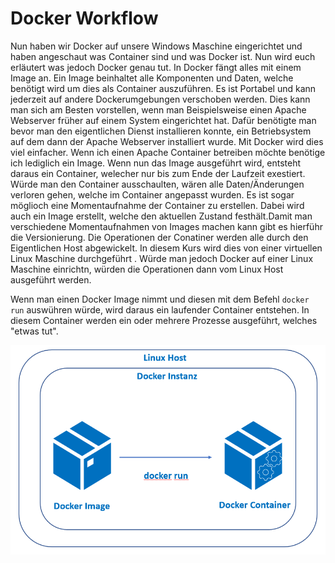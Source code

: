 # Docker Workflow

Nun haben wir Docker auf unsere Windows Maschine eingerichtet und haben angeschaut was Container sind und was Docker ist. Nun wird euch erläutert was jedoch Docker genau tut.
In Docker fängt alles mit einem Image an. Ein Image beinhaltet alle Komponenten und Daten, welche benötigt wird um dies als Container auszuführen. Es ist Portabel und kann jederzeit auf andere Dockerumgebungen verschoben werden. Dies kann man sich am Besten vorstellen, wenn man Beispielsweise einen Apache Webserver früher auf einem System eingerichtet hat.
Dafür benötigte man bevor man den eigentlichen Dienst installieren konnte, ein Betriebsystem auf dem dann der Apache Webserver installiert wurde. Mit Docker wird dies viel einfacher. Wenn ich einen Apache Container betreiben möchte benötige ich lediglich ein Image. Wenn nun das Image ausgeführt wird, entsteht daraus ein Container, welecher nur bis zum Ende der Laufzeit exestiert. Würde man den Container ausschaulten, wären alle Daten/Änderungen verloren gehen, welche im Container angepasst wurden.
Es ist sogar möglioch eine Momentaufnahme der Container zu erstellen. Dabei wird auch ein Image erstellt, welche den aktuellen Zustand festhält.Damit man verschiedene Momentaufnahmen von Images machen kann gibt es hierführ die Versionierung. 
Die Operationen der Conatiner werden alle durch den Eigentlichen Host abgewickelt. In diesem Kurs wird dies von einer virtuellen Linux Maschine durchgeführt . Würde man jedoch Docker auf einer Linux Maschine einrichtn, würden die Operationen dann vom Linux Host ausgeführt werden. 

Wenn man einen Docker Image nimmt und diesen mit dem Befehl `docker run` auswühren würde, wird daraus ein laufender Container entstehen. In diesem Container werden ein oder mehrere Prozesse ausgeführt, welches "etwas tut".

![alt text](https://github.com/harbinde/VA-ITSE17b-Vagrant-Docker/blob/master/Docker/IMG/dockerimageworkflow.PNG)
